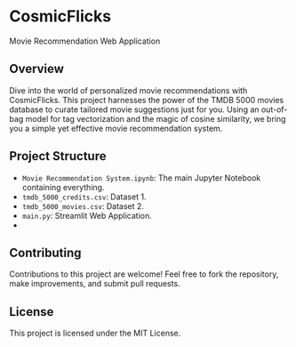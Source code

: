 # CosmicFlicks
Movie Recommendation Web Application

## Overview
Dive into the world of personalized movie recommendations with CosmicFlicks. This project harnesses the power of the TMDB 5000 movies database to curate tailored movie suggestions just for you. Using an out-of-bag model for tag vectorization and the magic of cosine similarity, we bring you a simple yet effective movie recommendation system.

## Project Structure
- `Movie Recommendation System.ipynb`: The main Jupyter Notebook containing everything.
- `tmdb_5000_credits.csv`: Dataset 1.
- `tmdb_5000_movies.csv`: Dataset 2.
- `main.py`: Streamlit Web Application.
- 

## Contributing

Contributions to this project are welcome! Feel free to fork the repository, make improvements, and submit pull requests.

## License

This project is licensed under the MIT License.
